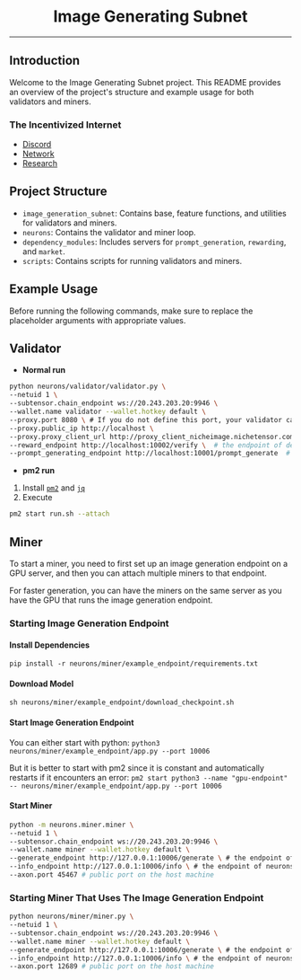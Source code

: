 <div align="center">

# Image Generating Subnet <!-- omit in toc -->

---

</div>

## Introduction
Welcome to the Image Generating Subnet project. This README provides an overview of the project's structure and example usage for both validators and miners.

### The Incentivized Internet
- [Discord](https://discord.gg/bittensor)
- [Network](https://taostats.io/)
- [Research](https://bittensor.com/whitepaper)

## Project Structure
- `image_generation_subnet`: Contains base, feature functions, and utilities for validators and miners.
- `neurons`: Contains the validator and miner loop.
- `dependency_modules`: Includes servers for `prompt_generation`, `rewarding`, and `market`.
- `scripts`: Contains scripts for running validators and miners.

## Example Usage
Before running the following commands, make sure to replace the placeholder arguments with appropriate values.

## Validator
- **Normal run**
```bash
python neurons/validator/validator.py \
--netuid 1 \
--subtensor.chain_endpoint ws://20.243.203.20:9946 \
--wallet.name validator --wallet.hotkey default \
--proxy.port 8080 \ # If you do not define this port, your validator can not be used as a proxy and you will not get paid to generate images.
--proxy.public_ip http://localhost \
--proxy.proxy_client_url http://proxy_client_nicheimage.nichetensor.com:10003 \  # Client to give access querying through your miner.
--reward_endpoint http://localhost:10002/verify \  # the endpoint of dependency_modules/rewarding/app.py
--prompt_generating_endpoint http://localhost:10001/prompt_generate  # the endpoint of dependency_modules/prompt_generating/app.py
```

- **pm2 run**
1. Install [`pm2`](https://pm2.keymetrics.io/docs/usage/quick-start/) and [`jq`](https://jqlang.github.io/jq/download/)
2. Execute
```bash
pm2 start run.sh --attach
```

## Miner
To start a miner, you need to first set up an image generation endpoint on a GPU server, and then you can attach multiple miners to that endpoint.

For faster generation, you can have the miners on the same server as you have the GPU that runs the image generation endpoint.


### Starting Image Generation Endpoint

#### Install Dependencies
`pip install -r neurons/miner/example_endpoint/requirements.txt`

#### Download Model
`sh neurons/miner/example_endpoint/download_checkpoint.sh`

#### Start Image Generation Endpoint
You can either start with python:
`python3 neurons/miner/example_endpoint/app.py --port 10006`

But it is better to start with pm2 since it is constant and automatically restarts if it encounters an error:
`pm2 start python3 --name "gpu-endpoint" -- neurons/miner/example_endpoint/app.py --port 10006`


#### Start Miner
```bash 
python -m neurons.miner.miner \
--netuid 1 \
--subtensor.chain_endpoint ws://20.243.203.20:9946 \
--wallet.name miner --wallet.hotkey default \
--generate_endpoint http://127.0.0.1:10006/generate \ # the endpoint of neurons/miner/example_endpoint
--info_endpoint http://127.0.0.1:10006/info \ # the endpoint of neurons/miner/example_endpoint
--axon.port 45467 # public port on the host machine
```

### Starting Miner That Uses The Image Generation Endpoint
```bash
python neurons/miner/miner.py \
--netuid 1 \
--subtensor.chain_endpoint ws://20.243.203.20:9946 \
--wallet.name miner --wallet.hotkey default \
--generate_endpoint http://127.0.0.1:10006/generate \ # the endpoint of neurons/miner/example_endpoint
--info_endpoint http://127.0.0.1:10006/info \ # the endpoint of neurons/miner/example_endpoint
--axon.port 12689 # public port on the host machine
```
